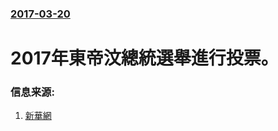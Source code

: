 ### [2017-03-20](/news/2017/03/20/index.md)

##### 
# 2017年東帝汶總統選舉進行投票。 




### 信息来源:

1. [新華網](http://news.xinhuanet.com/2017-03/20/c_129513930.htm)

